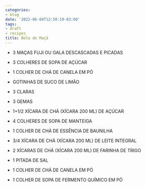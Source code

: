 ```yaml
---
categories:
- blog
date: '2022-06-04T12:50:19-03:00'
tags:
- draft
- recipes
title: Bolo de Maçã
---
```


- 3 MAÇAS FUJI OU GALA DESCASCADAS E PICADAS
- 3 COLHERES DE SOPA DE AÇÚCAR
- 1 COLHER DE CHÁ DE CANELA EM PÓ
- GOTINHAS DE SUCO DE LIMÃO

- 3 CLARAS
- 3 GEMAS
- 1+1/2 XÍCARA DE CHÁ (XÍCARA 200 ML) DE AÇÚCAR
- 4 COLHERES DE SOPA DE MANTEIGA
- 1 COLHER DE CHÁ DE ESSÊNCIA DE BAUNILHA
- 3/4 XÍCARA DE CHÁ (XÍCARA 200 ML) DE LEITE INTEGRAL
- 2 XÍCARAS DE CHÁ (XÍCARA 200 ML) DE FARINHA DE TRIGO
- 1 PITADA DE SAL
- 1 COLHER DE CHÁ DE CANELA EM PÓ
- 1 COLHER DE SOPA DE FERMENTO QUÍMICO EM PÓ
